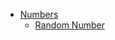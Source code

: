 
* [Numbers](https://github.com/GustavBrunszwig/JS_wiki/tree/main/utilty_functions/numbers)
  * [Random Number](https://github.com/GustavBrunszwig/JS_wiki/blob/main/utilty_functions/numbers/random_number.md)
